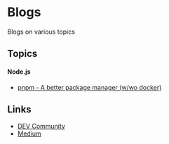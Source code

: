# Blogs
Blogs on various topics

## Topics

#### Node.js
- [pnpm - A better package manager (w/wo docker)](./topics//Node.js/pnpm%20-%20A%20better%20package%20manager%20(w%20or%20wo%20docker).md)

## Links
- [DEV Community](https://dev.to/mir_mursalin_ankur)
- [Medium](https://mir-mursalin-ankur.medium.com/)